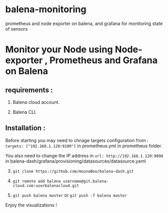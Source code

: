 # balena-monitoring
prometheus and node exporter on balena, and grafana for monitoring state of sensors


# Monitor your Node using Node-exporter , Prometheus and Grafana on Balena

## requirements :

1)  Balena cloud account.

2) Balena CLI.


## Installation :

Before starting you may need to chnage targets configuration from :  ``` targets: ["192.168.1.120:9100"] ``` in prometheus.yml in  prometheus folder.

You also need to change the IP address in ```url: http://192.168.1.120:9090 ``` in  balena-dash/grafana/provisioning/datasources/datasource.yaml 


3) ``` git clone https://github.com/mounaBoo/balena-dash.git ```

4) ``` git remote add balena username@git.balena-cloud.com:userbalenacloud.git ```

5) ``` git push balena master ```  or ``` git push -f balena master ```

Enjoy the visualizations !
